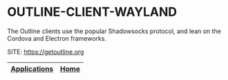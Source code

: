 # OUTLINE-CLIENT-WAYLAND

 The Outline clients use the popular Shadowsocks protocol, and lean on the 
 Cordova and Electron frameworks.

 SITE: https://getoutline.org

 | [Applications](https://portable-linux-apps.github.io/apps.html) | [Home](https://portable-linux-apps.github.io)
 | --- | --- |
